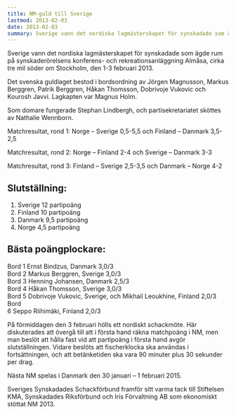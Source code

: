 ```yaml
---
title: NM-guld till Sverige
lastmod: 2013-02-03
date: 2013-02-03
summary: Sverige vann det nordiska lagmästerskapet för synskadade som ägde rum på synskaderörelsens konferens- och rekreationsanläggning Almåsa, cirka tre mil söder om Stockholm, den 1-3 februari 2013. NM-guld till Sverige 2013
---
```


Sverige vann det nordiska lagmästerskapet för synskadade som ägde rum på synskaderörelsens konferens- och rekreationsanläggning Almåsa, cirka tre mil söder om Stockholm, den 1-3 februari 2013.

Det svenska guldlaget bestod i bordsordning av Jörgen Magnusson, Markus Berggren, Patrik Berggren, Håkan Thomsson, Dobrivoje Vukovic och Kourosh Javvi. Lagkapten var Magnus Holm.

Som domare fungerade Stephan Lindbergh, och partisekretariatet sköttes av Nathalie Wennborn.

Matchresultat, rond 1: Norge – Sverige 0,5-5,5 och Finland – Danmark 3,5-2,5

Matchresultat, rond 2: Norge – Finland 2-4 och Sverige – Danmark 3-3

Matchresultat, rond 3: Finland – Sverige 2,5-3,5 och Danmark – Norge 4-2

Slutställning:
----------

1. Sverige 12 partipoäng
2. Finland 10 partipoäng
3. Danmark 9,5 partipoäng
4. Norge 4,5 partipoäng

Bästa poängplockare:
----------

Bord 1 Ernst Bindzus, Danmark 3,0/3   
Bord 2 Markus Berggren, Sverige 3,0/3   
Bord 3 Henning Johansen, Danmark 2,5/3   
Bord 4 Håkan Thomsson, Sverige 3,0/3   
Bord 5 Dobrivoje Vukovic, Sverige, och Mikhail Leoukhine, Finland 2,0/3 Bord   
6 Seppo Riihimäki, Finland 2,0/3

På förmiddagen den 3 februari hölls ett nordiskt schackmöte. Här diskuterades att övergå till att i första hand räkna matchpoäng i NM, men man beslöt att hålla fast vid att partipoäng i första hand avgör slutställningen. Vidare beslöts att fischerklocka ska användas i fortsättningen, och att betänketiden ska vara 90 minuter plus 30 sekunder per drag.

Nästa NM spelas i Danmark den 30 januari – 1 februari 2015.

Sveriges Synskadades Schackförbund framför sitt varma tack till Stiftelsen KMA, Synskadades Riksförbund och Iris Förvaltning AB som ekonomiskt stöttat NM 2013.